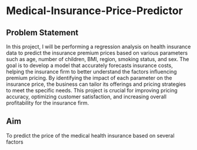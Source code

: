 # Medical-Insurance-Price-Predictor
## Problem Statement
In this project, I will be performing a regression analysis on health insurance data to predict the insurance premium prices based on various parameters such as age, number of children, BMI, region, smoking status, and sex. The goal is to develop a model that accurately forecasts insurance costs, helping the insurance firm to better understand the factors influencing premium pricing. By identifying the impact of each parameter on the insurance price, the business can tailor its offerings and pricing strategies to meet the specific needs. This project is crucial for improving pricing accuracy, optimizing customer satisfaction, and increasing overall profitability for the insurance firm.
## Aim
To predict the price of the medical health insurance based on several factors
